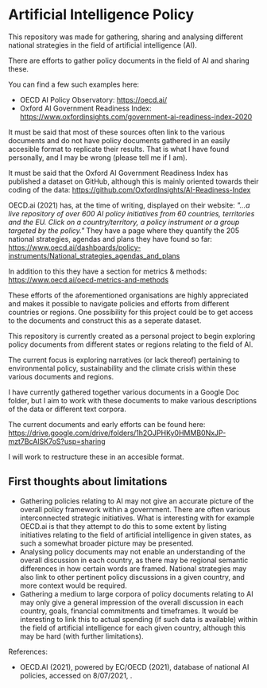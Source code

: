 # Artificial Intelligence Policy

This repository was made for gathering, sharing and analysing different national strategies in the field of artificial intelligence (AI).

There are efforts to gather policy documents in the field of AI and sharing these.

You can find a few such examples here:
- OECD AI Policy Observatory: https://oecd.ai/
- Oxford AI Government Readiness Index: https://www.oxfordinsights.com/government-ai-readiness-index-2020

It must be said that most of these sources often link to the various documents and do not have policy documents gathered in an easily accesible format to replicate their results. That is what I have found personally, and I may be wrong (please tell me if I am). 

It must be said that the Oxford AI Government Readiness Index has published a dataset on GitHub, although this is mainly oriented towards their coding of the data:
https://github.com/OxfordInsights/AI-Readiness-Index

OECD.ai (2021) has, at the time of writing, displayed on their website: *"...a live repository of over 600 AI policy initiatives from 60 countries, territories and the EU. Click on a country/territory, a policy instrument or a group targeted by the policy."* They have a page where they quantify the 205 national strategies, agendas and plans they have found so far:
https://www.oecd.ai/dashboards/policy-instruments/National_strategies_agendas_and_plans

In addition to this they have a section for metrics & methods:
https://www.oecd.ai/oecd-metrics-and-methods

These efforts of the aforementioned organisations are highly appreciated and makes it possible to navigate policies and efforts from different countries or regions. One possibility for this project could be to get access to the documents and construct this as a seperate dataset.

This repository is currently created as a personal project to begin exploring policy documents from different states or regions relating to the field of AI. 

The current focus is exploring narratives (or lack thereof) pertaining to environmental policy, sustainability and the climate crisis within these various documents and regions.

I have currently gathered together various documents in a Google Doc folder, but I aim to work with these documents to make various descriptions of the data or different text corpora.

The current documents and early efforts can be found here:
https://drive.google.com/drive/folders/1h2OJPHKy0HMMB0NxJP-mzt7BcAISK7oS?usp=sharing

I will work to restructure these in an accesible format.

## First thoughts about limitations
- Gathering policies relating to AI may not give an accurate picture of the overall policy framework within a government. There are often various interconnected strategic initiatives. What is interesting with for example OECD.ai is that they attempt to do this to some extent by listing initiatives relating to the field of artificial intelligence in given states, as such a somewhat broader picture may be presented.
- Analysing policy documents may not enable an understanding of the overall discussion in each country, as there may be regional semantic differences in how certain words are framed. National strategies may also link to other pertinent policy discussions in a given country, and more context would be required.
- Gathering a medium to large corpora of policy documents relating to AI may only give a general impression of the overall discussion in each country, goals, financial commitments and timeframes. It would be interesting to link this to actual spending (if such data is available) within the field of artificial intelligence for each given country, although this may be hard (with further limitations).

References:
- OECD.AI (2021), powered by EC/OECD (2021), database of national AI policies, accessed on 8/07/2021, .
